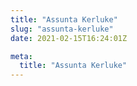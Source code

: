 ```yaml
---
title: "Assunta Kerluke"
slug: "assunta-kerluke"
date: 2021-02-15T16:24:01Z

meta:
  title: "Assunta Kerluke"
---
```


